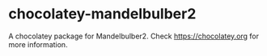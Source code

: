 # chocolatey-mandelbulber2
A chocolatey package for Mandelbulber2. Check https://chocolatey.org for more information.
